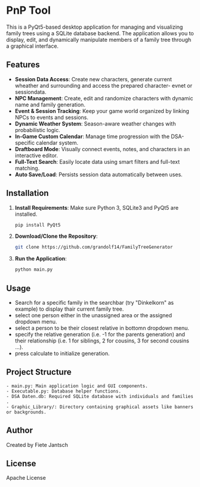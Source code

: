 # PnP Tool 

This is a PyQt5-based desktop application for managing and visualizing family trees using a SQLite database backend. The application allows you to display, edit, and dynamically manipulate members of a family tree through a graphical interface.

## Features

- **Session Data Access**: Create new characters, generate current wheather and surrounding and access the prepared character- evnet or sessiondata.
- **NPC Management**: Create, edit and randomize characters with dynamic name and family generation.
- **Event & Session Tracking**: Keep your game world organized by linking NPCs to events and sessions.
- **Dynamic Weather System**: Season-aware weather changes with probabilistic logic.
- **In-Game Custom Calendar**: Manage time progression with the DSA-specific calendar system.
- **Draftboard Mode**: Visually connect events, notes, and characters in an interactive editor.
- **Full-Text Search**: Easily locate data using smart filters and full-text matching.
- **Auto Save/Load**: Persists session data automatically between uses.

## Installation

1. **Install Requirements**:
   Make sure Python 3, SQLite3 and PyQt5 are installed.

   ```bash
   pip install PyQt5
   ```

2. **Download/Clone the Repository**:
   ```bash
   git clone https://github.com/grandolf14/FamilyTreeGenerator
   ```

3. **Run the Application**:
   ```bash
   python main.py
   ```
## Usage
- Search for a specific family in the searchbar (try "Dinkelkorn" as example) to display thair current family tree.
- select one person either in the unassigned area or the assigned dropdown menu.
- select a person to be their closest relative in bottomn dropdown menu.
- specify the relative generation (i.e. -1 for the parents generation) and their relationship (i.e. 1 for siblings, 2 for cousins, 3 for second cousins ...).
- press calculate to initialize generation.

## Project Structure

```
- main.py: Main application logic and GUI components.
- Executable.py: Database helper functions.
- DSA Daten.db: Required SQLite database with individuals and families .
- Graphic_Library/: Directory containing graphical assets like banners or backgrounds.
```


## Author

Created by Fiete Jantsch

## License

Apache License
